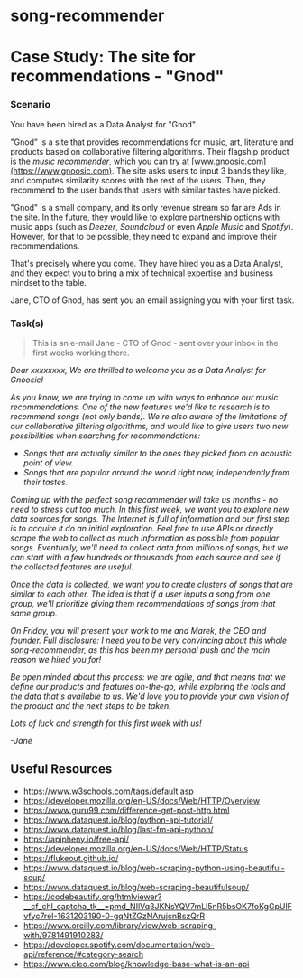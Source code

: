 # song-recommender

# Case Study: The site for recommendations - "Gnod"

### Scenario

You have been hired as a Data Analyst for "Gnod".

"Gnod" is a site that provides recommendations for music, art, literature and products based on collaborative filtering algorithms. Their flagship product is the _music recommender_, which you can try at [www.gnoosic.com](https://www.gnoosic.com). The site asks users to input 3 bands they like, and computes similarity scores with the rest of the users. Then, they recommend to the user bands that users with similar tastes have picked.

"Gnod" is a small company, and its only revenue stream so far are Ads in the site. In the future, they would like to explore partnership options with music apps (such as _Deezer_, _Soundcloud_ or even _Apple Music_ and _Spotify_). However, for that to be possible, they need to expand and improve their recommendations.

That's precisely where you come. They have hired you as a Data Analyst, and they expect you to bring a mix of technical expertise and business mindset to the table.

Jane, CTO of Gnod, has sent you an email assigning you with your first task.

### Task(s)

> This is an e-mail Jane - CTO of Gnod - sent over your inbox in the first weeks working there.

_Dear xxxxxxxx,
We are thrilled to welcome you as a Data Analyst for *Gnoosic*!_

_As you know, we are trying to come up with ways to enhance our music recommendations. One of the new features we'd like to research is to recommend songs (not only bands). We're also aware of the limitations of our collaborative filtering algorithms, and would like to give users two new possibilities when searching for recommendations:_

- _Songs that are actually similar to the ones they picked from an acoustic point of view._
- _Songs that are popular around the world right now, independently from their tastes._

_Coming up with the perfect song recommender will take us months - no need to stress out too much. In this first week, we want you to explore new data sources for songs. The Internet is full of information and our first step is to acquire it do an initial exploration. Feel free to use APIs or directly scrape the web to collect as much information as possible from popular songs. Eventually, we'll need to collect data from millions of songs, but we can start with a few hundreds or thousands from each source and see if the collected features are useful._

_Once the data is collected, we want you to create clusters of songs that are similar to each other. The idea is that if a user inputs a song from one group, we'll prioritize giving them recommendations of songs from that same group._

_On Friday, you will present your work to me and Marek, the CEO and founder. Full disclosure: I need you to be very convincing about this whole song-recommender, as this has been my personal push and the main reason we hired you for!_

_Be open minded about this process: we are agile, and that means that we define our products and features on-the-go, while exploring the tools and the data that's available to us. We'd love you to provide your own vision of the product and the next steps to be taken._

_Lots of luck and strength for this first week with us!_

_-Jane_

## Useful Resources
- https://www.w3schools.com/tags/default.asp
- https://developer.mozilla.org/en-US/docs/Web/HTTP/Overview
- https://www.guru99.com/difference-get-post-http.html
- https://www.dataquest.io/blog/python-api-tutorial/
- https://www.dataquest.io/blog/last-fm-api-python/
- https://apipheny.io/free-api/
- https://developer.mozilla.org/en-US/docs/Web/HTTP/Status
- https://flukeout.github.io/
- https://www.dataquest.io/blog/web-scraping-python-using-beautiful-soup/
- https://www.dataquest.io/blog/web-scraping-beautifulsoup/
- https://codebeautify.org/htmlviewer?__cf_chl_captcha_tk__=pmd_NIlVq3JKNsYQV7mLl5nR5bsOK7foKgGpUlFvfyc7reI-1631203190-0-gqNtZGzNArujcnBszQrR
- https://www.oreilly.com/library/view/web-scraping-with/9781491910283/
- https://developer.spotify.com/documentation/web-api/reference/#category-search
- https://www.cleo.com/blog/knowledge-base-what-is-an-api
